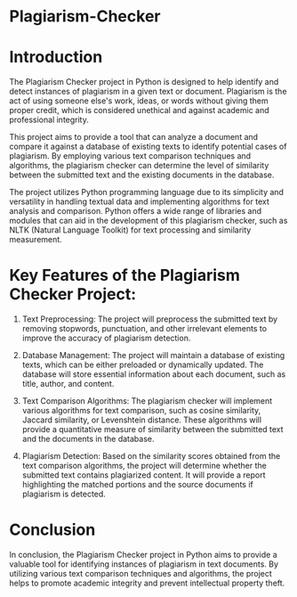 # Plagiarism-Checker
# Introduction

The Plagiarism Checker project in Python is designed to help identify and detect instances of plagiarism in a given text or document. Plagiarism is the act of using someone else's work, ideas, or words without giving them proper credit, which is considered unethical and against academic and professional integrity.

This project aims to provide a tool that can analyze a document and compare it against a database of existing texts to identify potential cases of plagiarism. By employing various text comparison techniques and algorithms, the plagiarism checker can determine the level of similarity between the submitted text and the existing documents in the database.

The project utilizes Python programming language due to its simplicity and versatility in handling textual data and implementing algorithms for text analysis and comparison. Python offers a wide range of libraries and modules that can aid in the development of this plagiarism checker, such as NLTK (Natural Language Toolkit) for text processing and similarity measurement.

# Key Features of the Plagiarism Checker Project:

1. Text Preprocessing: The project will preprocess the submitted text by removing stopwords, punctuation, and other irrelevant elements to improve the accuracy of plagiarism detection.

2. Database Management: The project will maintain a database of existing texts, which can be either preloaded or dynamically updated. The database will store essential information about each document, such as title, author, and content.

3. Text Comparison Algorithms: The plagiarism checker will implement various algorithms for text comparison, such as cosine similarity, Jaccard similarity, or Levenshtein distance. These algorithms will provide a quantitative measure of similarity between the submitted text and the documents in the database.

4. Plagiarism Detection: Based on the similarity scores obtained from the text comparison algorithms, the project will determine whether the submitted text contains plagiarized content. It will provide a report highlighting the matched portions and the source documents if plagiarism is detected.

# Conclusion

In conclusion, the Plagiarism Checker project in Python aims to provide a valuable tool for identifying instances of plagiarism in text documents. By utilizing various text comparison techniques and algorithms, the project helps to promote academic integrity and prevent intellectual property theft.
